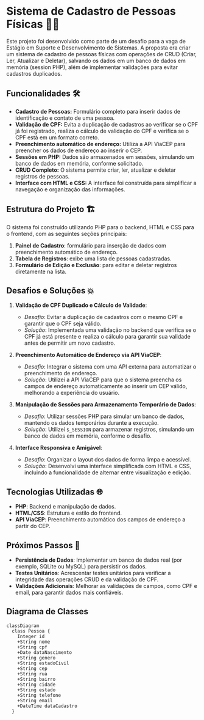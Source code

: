 # Sistema de Cadastro de Pessoas Físicas 🧑🏽

Este projeto foi desenvolvido como parte de um desafio para a vaga de Estágio em Suporte e Desenvolvimento de Sistemas. A proposta era criar um sistema de cadastro de pessoas físicas com operações de CRUD (Criar, Ler, Atualizar e Deletar), salvando os dados em um banco de dados em memória (session PHP), além de implementar validações para evitar cadastros duplicados.

## Funcionalidades 🛠️

- **Cadastro de Pessoas:** Formulário completo para inserir dados de identificação e contato de uma pessoa.
- **Validação de CPF:** Evita a duplicação de cadastros ao verificar se o CPF já foi registrado, realiza o cálculo de validação do CPF e verifica se o CPF está em um formato correto.
- **Preenchimento automático de endereço:** Utiliza a API ViaCEP para preencher os dados de endereço ao inserir o CEP.
- **Sessões em PHP:** Dados são armazenados em sessões, simulando um banco de dados em memória, conforme solicitado.
- **CRUD Completo:** O sistema permite criar, ler, atualizar e deletar registros de pessoas.
- **Interface com HTML e CSS:** A interface foi construída para simplificar a navegação e organização das informações.
  
## Estrutura do Projeto 🏗️

O sistema foi construído utilizando PHP para o backend, HTML e CSS para o frontend, com as seguintes seções principais:

1. **Painel de Cadastro**: formulário para inserção de dados com preenchimento automático de endereço.
2. **Tabela de Registros**: exibe uma lista de pessoas cadastradas.
3. **Formulário de Edição e Exclusão**: para editar e deletar registros diretamente na lista.

## Desafios e Soluções 💥

1. **Validação de CPF Duplicado e Cálculo de Validade**:
   - *Desafio*: Evitar a duplicação de cadastros com o mesmo CPF e garantir que o CPF seja válido.
   - *Solução*: Implementada uma validação no backend que verifica se o CPF já está presente e realiza o cálculo para garantir sua validade antes de permitir um novo cadastro.

2. **Preenchimento Automático de Endereço via API ViaCEP**:
   - *Desafio*: Integrar o sistema com uma API externa para automatizar o preenchimento de endereço.
   - *Solução*: Utilizei a API ViaCEP para que o sistema preencha os campos de endereço automaticamente ao inserir um CEP válido, melhorando a experiência do usuário.

3. **Manipulação de Sessões para Armazenamento Temporário de Dados**:
   - *Desafio*: Utilizar sessões PHP para simular um banco de dados, mantendo os dados temporários durante a execução.
   - *Solução*: Utilizei `$_SESSION` para armazenar registros, simulando um banco de dados em memória, conforme o desafio.

4. **Interface Responsiva e Amigável**:
   - *Desafio*: Organizar o layout dos dados de forma limpa e acessível.
   - *Solução*: Desenvolvi uma interface simplificada com HTML e CSS, incluindo a funcionalidade de alternar entre visualização e edição.

## Tecnologias Utilizadas 🌐

- **PHP**: Backend e manipulação de dados.
- **HTML/CSS**: Estrutura e estilo do frontend.
- **API ViaCEP**: Preenchimento automático dos campos de endereço a partir do CEP.

## Próximos Passos 👣

- **Persistência de Dados**: Implementar um banco de dados real (por exemplo, SQLite ou MySQL) para persistir os dados.
- **Testes Unitários**: Acrescentar testes unitários para verificar a integridade das operações CRUD e da validação de CPF.
- **Validações Adicionais**: Melhorar as validações de campos, como CPF e email, para garantir dados mais confiáveis.

## Diagrama de Classes 

```mermaid
classDiagram
  class Pessoa {
    Integer id
    +String nome
    +String cpf
    +Date dataNascimento
    +String genero
    +String estadoCivil
    +String cep
    +String rua
    +String bairro
    +String cidade
    +String estado
    +String telefone
    +String email
    +DateTime dataCadastro
  }
